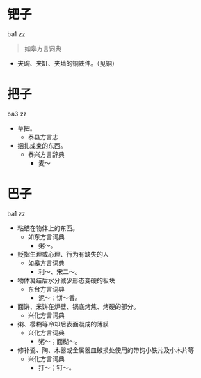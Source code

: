 # 钯子
ba1 zz
> 如皋方言词典
- 夹碗、夹缸、夹墙的铜铁件。（见铜）

# 把子
ba3 zz
+ 草把。
  * 泰县方言志
+ 捆扎成束的东西。
  * 泰兴方言辞典
    - 麦～

# 巴子
ba1 zz
+ 粘结在物体上的东西。
  * 如东方言词典
    - 粥～。
+ 贬指生理或心理、行为有缺失的人
  * 如皋方言词典
    - 利～、宋二～。
+ 物体凝结后水分减少形态变硬的板块
  * 东台方言词典
    - 泥～；饼～香。
+ 面饼、米饼在炉壁、锅底烤焦、烤硬的部分。
  * 兴化方言词典
+ 粥、樱糊等冷却后表面凝成的薄膜
  * 兴化方言词典
    - 粥～；面糊～。
+ 修补瓷、陶、木器或金属器皿破损处使用的带钩小铁片及小木片等
  * 兴化方言词典
    - 打～；钉～。
